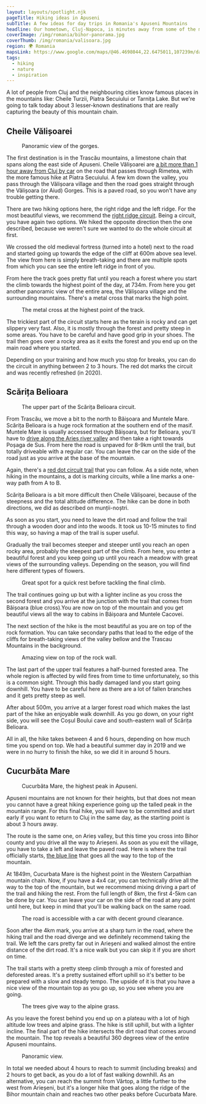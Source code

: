 ```yaml
---
layout: layouts/spotlight.njk
pageTitle: Hiking ideas in Apuseni
subTitle: A few ideas for day trips in Romania's Apuseni Mountains
headline: Our hometown, Cluj-Napoca, is minutes away from some of the most picturesque mountains in Romania, the Apuseni mountain chain. While they are not tall, with a max altitude of 1849m at Cucurbata Mare, they are definitely the most accessible and beginner friendly mountains to hike in our country.
coverImage: /img/romania/bihor-panorama.jpg
coverThumb: /img/romania/valisoara.jpg
region: 🌍 Romania
mapsLink: https://www.google.com/maps/@46.4698044,22.6475011,107239m/data=!3m1!1e3
tags:
  - hiking
  - nature
  - inspiration
---
```


A lot of people from Cluj and the neighbouring cities know famous places in the mountains like: Cheile Turzii, Piatra Secuiului or Tarnița Lake. But we're going to talk today about 3 lesser-known destinations that are really capturing the beauty of this mountain chain.

## Cheile Vălișoarei

<figure>
  <img src="/img/romania/valisoara.jpg" alt="">
  <figcaption>Panoramic view of the gorges.</figcaption>
</figure>

The first destination is in the Trascău mountains, a limestone chain that spans along the east side of Apuseni. Cheile Vălișoarei are [a bit more than 1 hour away from Cluj by car](https://goo.gl/maps/iFxuPePGPECDPoas8) on the road that passes through Rimetea, with the more famous hike at Piatra Secuiului. A few km down the valley, you pass through the Vălișoara village and then the road goes straight through the Vălișoara (or Aiud) Gorges. This is a paved road, so you won't have any trouble getting there.

There are two hiking options here, the right ridge and the left ridge. For the most beautiful views, we recommend the [right ridge circuit](https://muntii-nostri.ro/ro/routeinfo/circuit-cheile-valisoarei-aiudului-versantul-drept). Being a circuit, you have again two options. We hiked the opposite direction then the one described, because we weren't sure we wanted to do the whole circuit at first.

We crossed the old medieval fortress (turned into a hotel) next to the road and started going up towards the edge of the cliff at 600m above sea level. The view from here is simply breath-taking and there are multiple spots from which you can see the entire left ridge in front of you.

From here the track goes pretty flat until you reach a forest where you start the climb towards the highest point of the day, at 734m. From here you get another panoramic view of the entire area, the Vălișoara village and the surrounding mountains. There's a metal cross that marks the high point.

<figure>
  <img src="/img/romania/valisoara-cross.jpg" alt="">
  <figcaption>The metal cross at the highest point of the track.</figcaption>
</figure>

The trickiest part of the circuit starts here as the terain is rocky and can get slippery very fast. Also, it is mostly through the forest and pretty steep in some areas. You have to be careful and have good grip in your shoes. The trail then goes over a rocky area as it exits the forest and you end up on the main road where you started.

Depending on your training and how much you stop for breaks, you can do the circuit in anything between 2 to 3 hours. The red dot marks the circuit and was recently refreshed (in 2020).

## Scărița Belioara

<figure>
  <img src="/img/romania/scarita-belioara.jpg" alt="">
  <figcaption>The upper part of the Scărița Belioara circuit.</figcaption>
</figure>

From Trascău, we move a bit to the north to Băișoara and Muntele Mare. Scărița Belioara is a huge rock formation at the southern end of the masif. Muntele Mare is usually accessed through Băișoara, but for Belioara, you'll have to [drive along the Arieș river valley](https://goo.gl/maps/cguR3VQuK37P2AWb7) and then take a right towards Poșaga de Sus. From here the road is unpaved for 8-9km until the trail, but totally driveable with a regular car. You can leave the car on the side of the road just as you arrive at the base of the mountain.

Again, there's a [red dot circuit trail](https://muntii-nostri.ro/ro/routeinfo/belioara-rezervatia-scarita-belioara-belioara) that you can follow. As a side note, when hiking in the mountains, a dot is marking circuits, while a line marks a one-way path from A to B.

Scărița Belioara is a bit more difficult then Cheile Vălișoarei, because of the steepness and the total altitude difference. The hike can be done in both directions, we did as described on munții-noștri.

As soon as you start, you need to leave the dirt road and follow the trail through a wooden door and into the woods. It took us 10-15 minutes to find this way, so having a map of the trail is super useful.

Gradually the trail becomes steeper and steeper until you reach an open rocky area, probably the steepest part of the climb. From here, you enter a beautiful forest and you keep going up until you reach a meadow with great views of the surrounding valleys. Depending on the season, you will find here different types of flowers.

<figure>
  <img src="/img/romania/scarita-belioara-meadow.jpg" alt="">
  <figcaption>Great spot for a quick rest before tackling the final climb.</figcaption>
</figure>

The trail continues going up but with a lighter incline as you cross the second forest and you arrive at the junction with the trail that comes from Băișoara (blue cross).You are now on top of the mountain and you get beautiful views all the way to cabins in Băișoara and Muntele Cacovei.

The next section of the hike is the most beautiful as you are on top of the rock formation. You can take secondary paths that lead to the edge of the cliffs for breath-taking views of the valley bellow and the Trascau Mountains in the background.

<figure>
  <img src="/img/romania/scarita-belioara-upper-path.jpg" alt="">
  <figcaption>Amazing view on top of the rock wall.</figcaption>
</figure>

The last part of the upper trail features a half-burned forested area. The whole region is affected by wild fires from time to time unfortunately, so this is a common sight. Through this badly damaged land you start going downhill. You have to be careful here as there are a lot of fallen branches and it gets pretty steep as well.

After about 500m, you arrive at a larger forest road which makes the last part of the hike an enjoyable walk downhill. As you go down, on your right side, you will see the Coșul Boului cave and south-eastern wall of Scărița Belioara.

All in all, the hike takes between 4 and 6 hours, depending on how much time you spend on top. We had a beautiful summer day in 2019 and we were in no hurry to finish the hike, so we did it in around 5 hours.

## Cucurbăta Mare

<figure>
  <img src="/img/romania/bihor-mountain-top.jpg" alt="">
  <figcaption>Cucurbăta Mare, the highest peak in Apuseni.</figcaption>
</figure>

Apuseni mountains are not known for their heights, but that does not mean you cannot have a great hiking experience going up the talled peak in the mountain range. For this final hike, you will have to be committed and start early if you want to return to Cluj in the same day, as the starting point is about 3 hours away.

The route is the same one, on Arieș valley, but this time you cross into Bihor county and you drive all the way to Arieșeni. As soon as you exit the village, you have to take a left and leave the paved road. Here is where the trail officially starts, [the blue line](https://muntii-nostri.ro/ro/routeinfo/valea-ariesul-mare-cucurbata-mare-vf-bihor) that goes all the way to the top of the mountain.

At 1849m, Cucurbata Mare is the highest point in the Western Carpathian mountain chain. Now, if you have a 4x4 car, you can technically drive all the way to the top of the mountain, but we recommend mixing driving a part of the trail and hiking the rest. From the full length of 8km, the first 4-5km can be done by car. You can leave your car on the side of the road at any point until here, but keep in mind that you'll be walking back on the same road.

<figure>
  <img src="/img/romania/bihor-road.jpg" alt="">
  <figcaption>The road is accessible with a car with decent ground clearance.</figcaption>
</figure>

Soon after the 4km mark, you arrive at a sharp turn in the road, where the hiking trail and the road diverge and we definitely recommend taking the trail. We left the cars pretty far out in Arieșeni and walked almost the entire distance of the dirt road. It's a nice walk but you can skip it if you are short on time.

The trail starts with a pretty steep climb through a mix of forested and deforested areas. It's a pretty sustained effort uphill so it's better to be prepared with a slow and steady tempo. The upside of it is that you have a nice view of the mountain top as you go up, so you see where you are going.

<figure>
  <img src="/img/romania/bihor-alpine-landscape.jpg" alt="">
  <figcaption>The trees give way to the alpine grass.</figcaption>
</figure>

As you leave the forest behind you end up on a plateau with a lot of high altitude low trees and alpine grass. The hike is still uphill, but with a lighter incline. The final part of the hike intersects the dirt road that comes around the mountain. The top reveals a beautiful 360 degrees view of the entire Apuseni mountains.

<figure>
  <img src="/img/romania/bihor-panorama.jpg" alt="">
  <figcaption>Panoramic view.</figcaption>
</figure>

In total we needed about 4 hours to reach to summit (including breaks) and 2 hours to get back, as you do a lot of fast walking downhill. As an alternative, you can reach the summit from Vârtop, a little further to the west from Arieșeni, but it's a longer hike that goes along the ridge of the Bihor mountain chain and reaches two other peaks before Cucurbata Mare.
